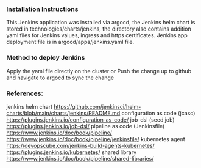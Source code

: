 ### Installation Instructions

This Jenkins application was installed via argocd, the Jenkins helm chart is stored in technologies/charts/jenkins, the directory also contains addition yaml files for Jenkins values, ingress and https certificates. Jenkins app deployment file is in argocd/apps/jenkins.yaml file.

### Method to deploy Jenkins
Apply the yaml file directly on the cluster or
Push the change up to github and navigate to argocd to sync the change

### References:
jenkins helm chart
https://github.com/jenkinsci/helm-charts/blob/main/charts/jenkins/README.md
configuration as code (jcasc)
https://plugins.jenkins.io/configuration-as-code/
job-dsl (seed job)
https://plugins.jenkins.io/job-dsl/
pipeline as code (Jenkinsfile)
https://www.jenkins.io/doc/book/pipeline/
https://www.jenkins.io/doc/book/pipeline/jenkinsfile/
kubernetes agent
https://devopscube.com/jenkins-build-agents-kubernetes/
https://plugins.jenkins.io/kubernetes/
shared library
https://www.jenkins.io/doc/book/pipeline/shared-libraries/
